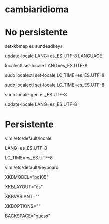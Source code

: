 # cambiaridioma

# No persistente

setxkbmap es sundeadkeys

update-locale LANG=es_ES.UTF-8 LANGUAGE

localectl set-locale LANG=es_ES.UTF-8

sudo localectl set-locale LC_TIME=es_ES.UTF-8

sudo localectl set-locale LC_TIME=es_ES.UTF-8

sudo locale-gen es_ES.UTF-8

update-locale LANG=es_ES.UTF-8

# Persistente

vim /etc/default/locale

LANG=es_ES.UTF-8

LC_TIME=es_ES.UTF-8

vim /etc/default/keyboard 

XKBMODEL="pc105"

XKBLAYOUT="es"

XKBVARIANT=""

XKBOPTIONS=""

BACKSPACE="guess"
